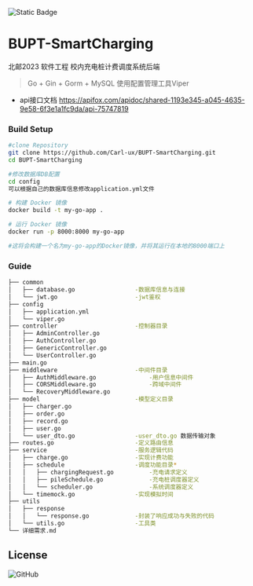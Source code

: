 ![Static Badge](https://img.shields.io/badge/Go-v1.19-blue)
# BUPT-SmartCharging
北邮2023 软件工程 校内充电桩计费调度系统后端
> Go + Gin + Gorm + MySQL
> 使用配置管理工具Viper

- api接口文档 https://apifox.com/apidoc/shared-1193e345-a045-4635-9e58-6f3e1a1fc9da/api-75747819

### Build Setup
```bash
#clone Repository
git clone https://github.com/Carl-ux/BUPT-SmartCharging.git
cd BUPT-SmartCharging

#修改数据库DB配置
cd config
可以根据自己的数据库信息修改application.yml文件

# 构建 Docker 镜像
docker build -t my-go-app .

# 运行 Docker 镜像
docker run -p 8000:8000 my-go-app

#这将会构建一个名为my-go-app的Docker镜像，并将其运行在本地的8000端口上
```

### Guide
```bash
├── common
│   ├── database.go                 -数据库信息与连接
│   └── jwt.go                      -jwt鉴权
├── config
│   ├── application.yml
│   └── viper.go
├── controller                      -控制器目录
│   ├── AdminController.go
│   ├── AuthController.go
│   ├── GenericController.go
│   └── UserController.go
├── main.go
├── middleware                      -中间件目录
│   ├── AuthMiddleware.go               -用户信息中间件
│   ├── CORSMiddleware.go               -跨域中间件
│   └── RecoveryMiddleware.go
├── model                           -模型定义目录
│   ├── charger.go
│   ├── order.go
│   ├── record.go
│   ├── user.go
│   └── user_dto.go                 -user_dto.go 数据传输对象
├── routes.go                       -定义路由信息
├── service                         -服务逻辑代码
│   ├── charge.go                   -实现计费功能
│   ├── schedule                    -调度功能目录*
│   │   ├── chargingRequest.go          -充电请求定义
│   │   ├── pileSchedule.go             -充电桩调度器定义
│   │   └── scheduler.go                -系统调度器定义
│   └── timemock.go                 -实现模拟时间
├── utils
│   ├── response
│   │   └── response.go             -封装了响应成功与失败的代码
│   └── utils.go                    -工具类
└── 详细需求.md
```

## License
![GitHub](https://img.shields.io/github/license/Carl-ux/BUPT-SmartCharging)

